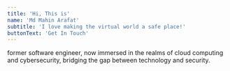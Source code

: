 ```yaml
---
title: 'Hi, This is'
name: 'Md Mahin Arafat'
subtitle: 'I love making the virtual world a safe place!'
buttonText: 'Get In Touch'
---
```


former software engineer, now immersed in the realms of cloud computing and cybersecurity, bridging the gap between technology and security.
